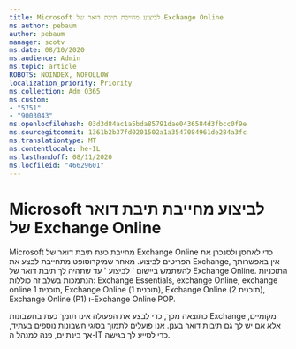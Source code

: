```yaml
---
title: Microsoft לביצוע מחייבת תיבת דואר של Exchange Online
ms.author: pebaum
author: pebaum
manager: scotv
ms.date: 08/10/2020
ms.audience: Admin
ms.topic: article
ROBOTS: NOINDEX, NOFOLLOW
localization_priority: Priority
ms.collection: Adm_O365
ms.custom:
- "5751"
- "9003043"
ms.openlocfilehash: 03d3d84ac1a5bda85791dae0436584d3fbcc0f9e
ms.sourcegitcommit: 1361b2b37fd0201502a1a3547084961de284a3fc
ms.translationtype: MT
ms.contentlocale: he-IL
ms.lasthandoff: 08/11/2020
ms.locfileid: "46629601"
---
```

# <a name="microsoft-to-do-requires-an-exchange-online-mailbox"></a>Microsoft לביצוע מחייבת תיבת דואר של Exchange Online

Microsoft מחייבת כעת תיבת דואר של Exchange Online כדי לאחסן ולסנכרן את הפריטים לביצוע. מאחר שמיקרוסופט מתחייבת לבצע את Exchange, אין באפשרותך להשתמש ביישום ' לביצוע ' עד שתהיה לך תיבת דואר של Exchange Online. התוכניות הנתמכות בשלב זה כוללות: Exchange Essentials, exchange Online, exchange online תוכנית 1, Exchange Online (תוכנית 1), Exchange Online (תוכנית 2), Exchange Online (P1) ו-Exchange Online POP.

כתוצאה מכך, כדי לבצע את הפעולה אינו תומך כעת בחשבונות Exchange מקומיים, אלא אם יש לך גם תיבות דואר בענן. אנו פועלים לתמוך בסוגי חשבונות נוספים בעתיד, אך בינתיים, פנה למנהל ה-IT כדי לסייע לך בגישה.